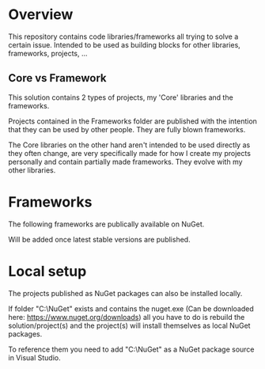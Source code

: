 # Overview
This repository contains code libraries/frameworks all trying to solve a certain issue.
Intended to be used as building blocks for other libraries, frameworks, projects, ...

## Core vs Framework
This solution contains 2 types of projects, my 'Core' libraries and the frameworks.

Projects contained in the Frameworks folder are published with the intention that they can be used by other people.
They are fully blown frameworks.

The Core libraries on the other hand aren't intended to be used directly as they often change, are very specifically made for how I create my projects personally and contain partially made frameworks.
They evolve with my other libraries.

# Frameworks
The following frameworks are publically available on NuGet.

Will be added once latest stable versions are published.

# Local setup
The projects published as NuGet packages can also be installed locally.

If folder "C:\NuGet" exists and contains the nuget.exe (Can be downloaded here: https://www.nuget.org/downloads) all you have to do is rebuild the solution/project(s) and the project(s) will install themselves as local NuGet packages.

To reference them you need to add "C:\NuGet" as a NuGet package source in Visual Studio.